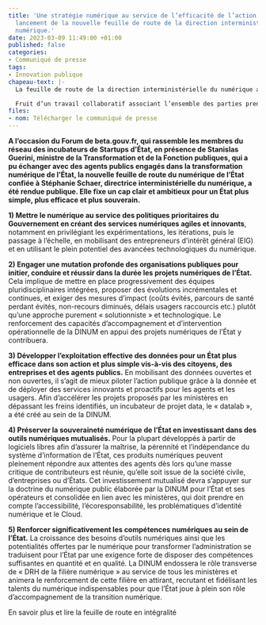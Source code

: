 ```yaml
---
title: 'Une stratégie numérique au service de l’efficacité de l’action publique :
  lancement de la nouvelle feuille de route de la direction interministérielle du
  numérique.'
date: 2023-03-09 11:49:00 +01:00
published: false
categories:
- Communiqué de presse
tags:
- Innovation publique
chapeau-text: |-
  La feuille de route de la direction interministérielle du numérique a pour objectif d’accompagner et faire réussir les projets numériques de l’État, au service des priorités gouvernementales et dans un souci d’une amélioration de l’efficacité de l’action publique.

  Fruit d’un travail collaboratif associant l’ensemble des parties prenantes du numérique de l’État – directions du numérique, administrateurs ministériels des données, directions d’administration centrale – cette feuille de route prend également en compte les meilleures pratiques du secteur privé comme celles des pays européens.
files:
- nom: Télécharger le communiqué de presse
---
```


**A l’occasion du Forum de beta.gouv.fr, qui rassemble les membres du réseau des incubateurs de Startups d’État, en présence de Stanislas Guerini, ministre de la Transformation et de la Fonction publiques, qui a pu échanger avec des agents publics engagés dans la transformation numérique de l’État, la nouvelle feuille de route du numérique de l’État confiée à Stéphanie Schaer, directrice interministérielle du numérique, a été rendue publique. Elle fixe un cap clair et ambitieux pour un État plus simple, plus efficace et plus souverain.**

**1) Mettre le numérique au service des politiques prioritaires du Gouvernement en créant des services numériques agiles et innovants**, notamment en privilégiant les expérimentations, les itérations, puis le passage à l’échelle, en mobilisant des entrepreneurs d’intérêt général (EIG) et en utilisant le plein potentiel des avancées technologiques du numérique.

**2) Engager une mutation profonde des organisations publiques pour initier, conduire et réussir dans la durée les projets numériques de l’État.** Cela implique de mettre en place progressivement des équipes pluridisciplinaires intégrées, proposer des évolutions incrémentales et continues, et exiger des mesures d’impact (coûts évités, parcours de santé perdant évités, non-recours diminués, délais usagers raccourcis etc.) plutôt qu’une approche purement « solutionniste » et technologique. Le renforcement des capacités d’accompagnement et d’intervention opérationnelle de la DINUM en appui des projets numériques de l’État y contribuera. 

**3) Développer l’exploitation effective des données pour un État plus efficace dans son action et plus simple vis-à-vis des citoyens, des entreprises et des agents publics.** En mobilisant des données ouvertes et non ouvertes, il s’agit de mieux piloter l’action publique grâce à la donnée et de déployer des services innovants et proactifs pour les agents et les usagers. Afin d’accélérer les projets proposés par les ministères en dépassant les freins identifiés, un incubateur de projet data, le « datalab », a été créé au sein de la DINUM. 

**4) Préserver la souveraineté numérique de l’État en investissant dans des outils numériques mutualisés.** Pour la plupart développés à partir de logiciels libres afin d’assurer la maîtrise, la pérennité et l’indépendance du système d’information de l’État, ces produits numériques peuvent pleinement répondre aux attentes des agents dès lors qu’une masse critique de contributeurs est réunie, qu’elle soit issue de la société civile, d’entreprises ou d’États. Cet investissement mutualisé devra s’appuyer sur la doctrine du numérique public élaborée par la DINUM pour l’État et ses opérateurs et consolidée en lien avec les ministères, qui doit prendre en compte l’accessibilité, l’écoresponsabilité, les problématiques d’identité numérique et le Cloud.

**5) Renforcer significativement les compétences numériques au sein de l’État.** La croissance des besoins d’outils numériques ainsi que les potentialités offertes par le numérique pour transformer l’administration se traduisent pour l’État par une exigence forte de disposer des compétences suffisantes en quantité et en qualité. La DINUM endossera le rôle transverse de « DRH de la filière numérique » au service de tous les ministères et animera le renforcement de cette filière en attirant, recrutant et fidélisant les talents du numérique indispensables pour que l’État joue à plein son rôle d’accompagnement de la transition numérique. 

En savoir plus et lire la feuille de route en intégralité